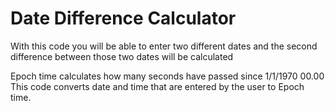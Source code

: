 # Date Difference Calculator
With this code you will be able to enter two different dates and the second difference between those two dates will be calculated



Epoch time calculates how many seconds have passed since 1/1/1970 00.00 
This code converts date and time that are entered by the user to Epoch time.
